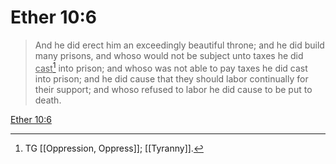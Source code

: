 # Ether 10:6

> And he did erect him an exceedingly beautiful throne; and he did build many prisons, and whoso would not be subject unto taxes he did <u>cast</u>[^a] into prison; and whoso was not able to pay taxes he did cast into prison; and he did cause that they should labor continually for their support; and whoso refused to labor he did cause to be put to death.

[Ether 10:6](https://www.churchofjesuschrist.org/study/scriptures/bofm/ether/10?lang=eng&id=p6#p6)


[^a]: TG [[Oppression, Oppress]]; [[Tyranny]].
